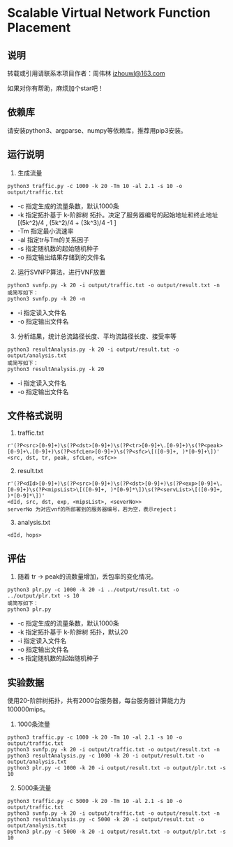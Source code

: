 # Scalable Virtual Network Function Placement

## 说明

转载或引用请联系本项目作者：周伟林 izhouwl@163.com

如果对你有帮助，麻烦加个star吧！

## 依赖库

请安装python3、argparse、numpy等依赖库，推荐用pip3安装。

## 运行说明

1. 生成流量

```
python3 traffic.py -c 1000 -k 20 -Tm 10 -al 2.1 -s 10 -o output/traffic.txt
```

+ -c 指定生成的流量条数，默认1000条
+ -k 指定拓扑基于 k-阶胖树 拓扑。决定了服务器编号的起始地址和终止地址 [(5k^2)/4 , (5k^2)/4 + (3k^3)/4 -1 ]
+ -Tm 指定最小流速率
+ -al 指定tr与Tm的关系因子
+ -s 指定随机数的起始随机种子
+ -o 指定输出结果存储到的文件名

2. 运行SVNFP算法，进行VNF放置

```
python3 svnfp.py -k 20 -i output/traffic.txt -o output/result.txt -n
或简写如下：
python3 svnfp.py -k 20 -n
```

+ -i 指定读入文件名
+ -o 指定输出文件名

3. 分析结果，统计总流路径长度、平均流路径长度、接受率等

```
python3 resultAnalysis.py -k 20 -i output/result.txt -o output/analysis.txt
或简写如下：
python3 resultAnalysis.py -k 20
```

+ -i 指定读入文件名
+ -o 指定输出文件名

## 文件格式说明

1. traffic.txt

```
r'(?P<src>[0-9]+)\s(?P<dst>[0-9]+)\s(?P<tr>[0-9]+\.[0-9]+)\s(?P<peak>[0-9]+\.[0-9]+)\s(?P<sfcLen>[0-9]+)\s(?P<sfc>\[([0-9]+, )*[0-9]+\])'
<src, dst, tr, peak, sfcLen, <sfc>>
```

2. result.txt

```
r'(?P<dId>[0-9]+)\s(?P<src>[0-9]+)\s(?P<dst>[0-9]+)\s(?P<exp>[0-9]+\.[0-9]+)\s(?P<mipsList>\[([0-9]+, )*[0-9]*\])\s(?P<servList>\[([0-9]+, )*[0-9]*\])'
<dId, src, dst, exp, <mipsList>, <severNo>>
serverNo 为对应vnf的所部署到的服务器编号，若为空，表示reject；
```

3. analysis.txt

```
<dId, hops>
```

## 评估

1. 随着 tr -> peak的流数量增加，丢包率的变化情况。

```
python3 plr.py -c 1000 -k 20 -i ../output/result.txt -o ../output/plr.txt -s 10
或简写如下：
python3 plr.py
```

+ -c 指定生成的流量条数，默认1000条
+ -k 指定拓扑基于 k-阶胖树 拓扑，默认20
+ -i 指定读入文件名
+ -o 指定输出文件名
+ -s 指定随机数的起始随机种子


## 实验数据

使用20-阶胖树拓扑，共有2000台服务器，每台服务器计算能力为100000mips。

1. 1000条流量

```
python3 traffic.py -c 1000 -k 20 -Tm 10 -al 2.1 -s 10 -o output/traffic.txt
python3 svnfp.py -k 20 -i output/traffic.txt -o output/result.txt -n
python3 resultAnalysis.py -c 1000 -k 20 -i output/result.txt -o output/analysis.txt
python3 plr.py -c 1000 -k 20 -i output/result.txt -o output/plr.txt -s 10
```

2. 5000条流量

```
python3 traffic.py -c 5000 -k 20 -Tm 10 -al 2.1 -s 10 -o output/traffic.txt
python3 svnfp.py -k 20 -i output/traffic.txt -o output/result.txt -n
python3 resultAnalysis.py -c 5000 -k 20 -i output/result.txt -o output/analysis.txt
python3 plr.py -c 5000 -k 20 -i output/result.txt -o output/plr.txt -s 10
```
